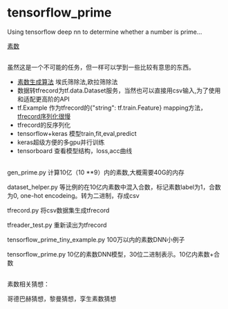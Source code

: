 # tensorflow_prime
Using tensorflow deep nn to determine whether a number is prime...

[素数](https://github.com/wangruichens/notes/blob/master/prime%20number/prime.pdf)

##

虽然这是一个不可能的任务，但一样可以学到一些比较有意思的东西。

* [素数生成算法](https://www.jianshu.com/p/7867517826e7) 埃氏筛除法,欧拉筛除法
* 数据转tfrecord为tf.data.Dataset服务，当然也可以直接用csv输入,为了使用和适配更高阶的API
* tf.Example 作为tfrecord的{"string": tf.train.Feature} mapping方法，[tfrecord序列化很慢](https://github.com/tensorflow/tensorflow/issues/16933)
* tfrecord的反序列化
* tensorflow+keras 模型train,fit,eval,predict
* keras超级方便的多gpu并行训练
* tensorboard 查看模型结构，loss,acc曲线

##

gen_prime.py 计算10亿（10 **9）内的素数,大概需要40G的内存

dataset_helper.py 等比例的在10亿内素数中混入合数，标记素数label为1，合数为0, one-hot encodeing。转为二进制，存成csv

tfrecord.py 将csv数据集生成tfrecord

tfreader_test.py 重新读出为tfrecord

tensorflow_prime_tiny_example.py 100万以内的素数DNN小例子

tensorflow_prime.py 10亿的素数DNN模型，30位二进制表示。10亿内素数+合数

##
素数相关猜想：

哥德巴赫猜想，黎曼猜想，孪生素数猜想